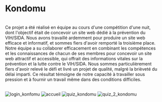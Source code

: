# Kondomu
<br/>
Ce projet a été réalisé en équipe au cours d'une compétition d'une nuit, dont l'objectif était de concevoir un site web dédié à la prévention du VIH/SIDA. Nous avons travaillé ardemment pour produire un site web efficace et informatif, et sommes fiers d'avoir remporté la troisième place. Notre équipe a su collaborer efficacement en combinant les compétences et les connaissances de chacun de ses membres pour concevoir un site web attractif et accessible, qui offrait des informations vitales sur la prévention et la lutte contre le VIH/SIDA. Nous sommes particulièrement fiers d'avoir relevé le défi et livré un projet de qualité, malgré la brièveté du délai imparti. Ce résultat témoigne de notre capacité à travailler sous pression et à fournir un travail même dans des conditions difficiles.<br/><br/>

![login_konfomu](https://user-images.githubusercontent.com/59121834/224043891-c0281547-d59c-4990-aab7-6ee92d3bbd90.PNG)
![accueil](https://user-images.githubusercontent.com/59121834/224044797-ab2b27fd-6639-4680-9d10-f3011b075f37.PNG)
![quiz_kondomu](https://user-images.githubusercontent.com/59121834/224043881-c6ecf798-1f9e-4da3-b671-ec4c1c11a680.PNG)
![quiz_2_kondomu](https://user-images.githubusercontent.com/59121834/224043896-bb62be19-d4f7-4e6d-9b0e-052e057b9fee.PNG)

